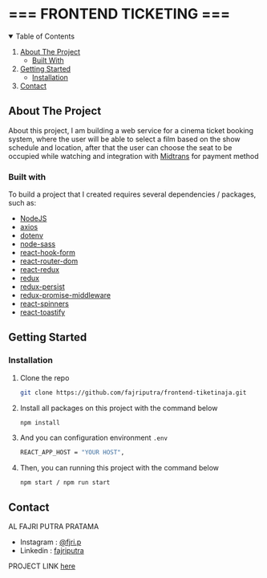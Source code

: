<!-- TITTLE -->
<h1> === FRONTEND TICKETING === </h1>


<!-- TABLE OF CONTENTS -->
<details open="open">
  <summary>Table of Contents</summary>
  <ol>
    <li>
      <a href="#about-the-project">About The Project</a>
      <ul>
        <li><a href="#built-with">Built With</a></li>
      </ul>
    </li>
    <li>
      <a href="#getting-started">Getting Started</a>
      <ul>
        <li><a href="#installation">Installation</a></li>
      </ul>
    </li>
    <li><a href="#contact">Contact</a></li>
  </ol>
</details>



<!-- ABOUT THE PROJECT -->
## About The Project

About this project, I am building a web service for a cinema ticket booking system, 
where the user will be able to select a film based on the show schedule and location, 
after that the user can choose the seat to be occupied while watching and integration with [Midtrans](https://midtrans.com) for payment method 


### Built with

To build a project that I created requires several dependencies / packages, such as:
* [NodeJS](https://nodejs.org)
* [axios](https://www.npmjs.com/package/axios)
* [dotenv](https://www.npmjs.com/package/dotenv)
* [node-sass](https://www.npmjs.com/package/node-sass)
* [react-hook-form](https://www.npmjs.com/react-hook-form)
* [react-router-dom](https://www.npmjs.com/package/react-router-dom)
* [react-redux](https://www.npmjs.com/package/react-redux)
* [redux](https://www.npmjs.com/package/redux)
* [redux-persist](https://www.npmjs.com/package/redux-persist)
* [redux-promise-middleware](https://www.npmjs.com/package/redux-promise-middleware)
* [react-spinners](https://www.npmjs.com/package/react-spinners)
* [react-toastify](https://www.npmjs.com/package/react-toastify)

## Getting Started

### Installation

1. Clone the repo
   ```sh
   git clone https://github.com/fajriputra/frontend-tiketinaja.git
   ```
2. Install all packages on this project with the command below 
   ```sh
   npm install
   ```
3. And you can configuration environment `.env`
   ```sh
   REACT_APP_HOST = "YOUR HOST",
   ```
5. Then, you can running this project with the command below 
   ```
   npm start / npm run start
   ```
   
<!-- CONTACT -->
## Contact

AL FAJRI PUTRA PRATAMA 
- Instagram : [@fjri.p](https://instagram.com/fjri.p)
- Linkedin : [fajriputra](https://www.linkedin.com/in/fajriputra)

PROJECT LINK [here](https://ticketingapp.netlify.app/)
